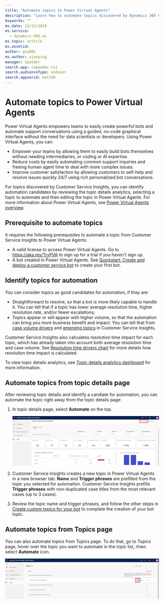 ```yaml
---
title: "Automate topics to Power Virtual Agents"
description: "Learn how to automate topics discovered by Dynamics 365 Customer Service Insights to Power Virtual Agents."
keywords: ""
ms.date: 11/13/2019
ms.service:
  - dynamics-365-ai
ms.topic: article
ms.assetid: 
author: gxy001
ms.author: xiaoying
manager: tpalmer
search.app: capaedac-csi
search.audienceType: enduser
search.appverid: met150
---
```


# Automate topics to Power Virtual Agents

Power Virtual Agents empowers teams to easily create powerful bots and automate support conversations using a guided, no-code graphical interface without the need for data scientists or developers. Using Power Virtual Agents, you can:

* Empower your teams by allowing them to easily build bots themselves without needing intermediaries, or coding or AI expertise.
* Reduce costs by easily automating common support inquiries and freeing human agent time to deal with more complex issues.
* Improve customer satisfaction by allowing customers to self-help and resolve issues quickly 24/7 using rich personalized bot conversations.

For topics discovered by Customer Service Insights, you can identify automation candidates by reviewing the topic details analytics, selecting a topic to automate and then editing the topic in Power Virtual Agents. For more information about Power Virtual Agents, see [Power Virtual Agents overview](https://docs.microsoft.com/power-virtual-agents/overview). 

## Prerequisite to automate topics

It requires the following prerequisites to automate a topic from Customer Service Insights to Power Virtual Agents:

* A valid license to access Power Virtual Agents. Go to https://aka.ms/TryPVA to sign up for a trial if you haven't sign up. 
* A bot created in Power Virtual Agents. See [Quickstart: Create and deploy a customer service bot](https://docs.microsoft.com/power-virtual-agents/quickstart) to create your first bot. 

## Identify topics for automation 

You can consider topics as good candidates for automation, if they are:

* Straightforward to resolve, so that a bot is more likely capable to handle it. You can tell that if a topic has lower average resolution time, higher resolution rate, and/or fewer escalations;
* Topics appear or will appear with higher volume, so that the automation can bring you more business benefit and impact. You can tell that from [case volume drivers](dashboard-kpi-summary.md#case-volume-drivers-chart) and [emerging topics](dashboard-kpi-summary.md#emerging-topics-chart) in Customer Service Insights.

Customer Service Insights also calculates resolution time impact for each topic, which has already taken into account both average resolution time and case volume. See [Resolution time drivers chart](dashboard-case-resolutions.md#resolution-time-drivers-chart) for more details how resolution time impact is calculated. 

To view topic details analytics, see [Topic details analytics dashboard](dashboard-topic-details.md) for more information. 

## Automate topics from topic details page
After reviewing topic details and identify a candiate for automation, you can automate the topic right away from the topic details page:

1. In topic details page, select **Automate** on the top. 

    ![Automate topics from topic details page](media/automate-topic-details.png)

2. Customer Service Insights creates a new topic in Power Virtual Agents in a new browser tab. **Name** and **Trigger phrases** are prefilled from the topic you selected for automation. Customer Service Insights prefills **Trigger phrases** with non-duplicated case titles from the most relevant cases (up to 3 cases). 

3. Review the topic name and trigger phrases, and follow the other steps in [Create custom topics for your bot](https://docs.microsoft.com/power-virtual-agents/getting-started-create-topics) to complete the creation of your bot topic. 

## Automate topics from Topics page
You can also automate topics from Topics page. To do that, go to Topics page, hover over the topic you want to automate in the topic list, rhwn select **Automate** icon. 

![Automate topics from Topics page](media/automate-topic-list.png)
